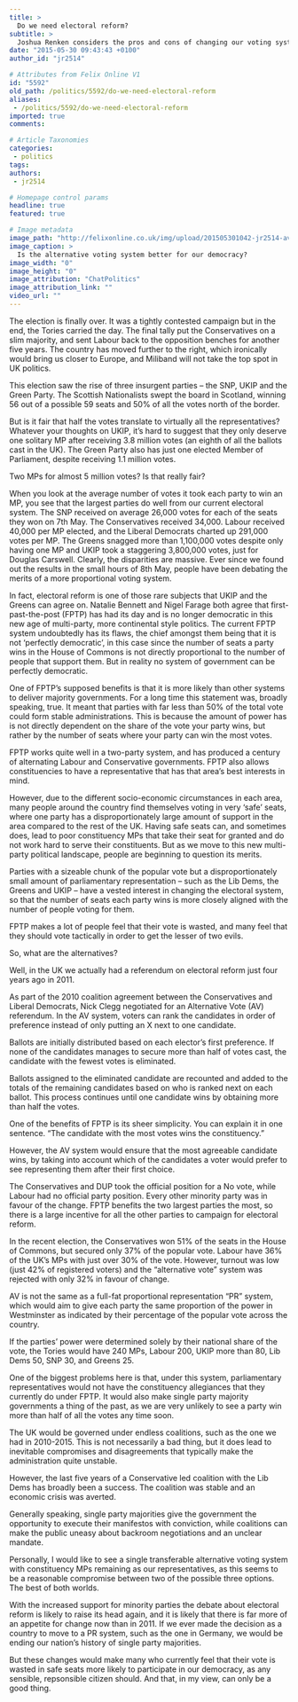 ```yaml
---
title: >
  Do we need electoral reform?
subtitle: >
  Joshua Renken considers the pros and cons of changing our voting system
date: "2015-05-30 09:43:43 +0100"
author_id: "jr2514"

# Attributes from Felix Online V1
id: "5592"
old_path: /politics/5592/do-we-need-electoral-reform
aliases:
 - /politics/5592/do-we-need-electoral-reform
imported: true
comments:

# Article Taxonomies
categories:
 - politics
tags:
authors:
 - jr2514

# Homepage control params
headline: true
featured: true

# Image metadata
image_path: "http://felixonline.co.uk/img/upload/201505301042-jr2514-av-vs-fptp.jpg"
image_caption: >
  Is the alternative voting system better for our democracy?
image_width: "0"
image_height: "0"
image_attribution: "ChatPolitics"
image_attribution_link: ""
video_url: ""
---
```


The election is finally over. It was a tightly contested campaign but in the end, the Tories carried the day. The final tally put the Conservatives on a slim majority, and sent Labour back to the opposition benches for another five years. The country has moved further to the right, which ironically would bring us closer to Europe, and Miliband will not take the top spot in UK politics.

This election saw the rise of three insurgent parties – the SNP, UKIP and the Green Party. The Scottish Nationalists swept the board in Scotland, winning 56 out of a possible 59 seats and 50% of all the votes north of the border.

But is it fair that half the votes translate to virtually all the representatives? Whatever your thoughts on UKIP, it’s hard to suggest that they only deserve one solitary MP after receiving 3.8 million votes (an eighth of all the ballots cast in the UK). The Green Party also has just one elected Member of Parliament, despite receiving 1.1 million votes.

Two MPs for almost 5 million votes? Is that really fair?

When you look at the average number of votes it took each party to win an MP, you see that the largest parties do well from our current electoral system. The SNP received on average 26,000 votes for each of the seats they won on 7th May. The Conservatives received 34,000. Labour received 40,000 per MP elected, and the Liberal Democrats charted up 291,000 votes per MP. The Greens snagged more than 1,100,000 votes despite only having one MP and UKIP took a staggering 3,800,000 votes, just for Douglas Carswell. Clearly, the disparities are massive. Ever since we found out the results in the small hours of 8th May, people have been debating the merits of a more proportional voting system.

In fact, electoral reform is one of those rare subjects that UKIP and the Greens can agree on. Natalie Bennett and Nigel Farage both agree that first-past-the-post (FPTP) has had its day and is no longer democratic in this new age of multi-party, more continental style politics. The current FPTP system undoubtedly has its flaws, the chief amongst them being that it is not ‘perfectly democratic’, in this case since the number of seats a party wins in the House of Commons is not directly proportional to the number of people that support them. But in reality no system of government can be perfectly democratic.

One of FPTP’s supposed benefits is that it is more likely than other systems to deliver majority governments. For a long time this statement was, broadly speaking, true. It meant that parties with far less than 50% of the total vote could form stable administrations. This is because the amount of power has is not directly dependent on the share of the vote your party wins, but rather by the number of seats where your party can win the most votes.

FPTP works quite well in a two-party system, and has produced a century of alternating Labour and Conservative governments. FPTP also allows constituencies to have a representative that has that area’s best interests in mind.

However, due to the different socio-economic circumstances in each area, many people around the country find themselves voting in very ‘safe’ seats, where one party has a disproportionately large amount of support in the area compared to the rest of the UK. Having safe seats can, and sometimes does, lead to poor constituency MPs that take their seat for granted and do not work hard to serve their constituents. But as we move to this new multi- party political landscape, people are beginning to question its merits.

Parties with a sizeable chunk of the popular vote but a disproportionately small amount of parliamentary representation – such as the Lib Dems, the Greens and UKIP – have a vested interest in changing the electoral system, so that the number of seats each party wins is more closely aligned with the number of people voting for them.

FPTP makes a lot of people feel that their vote is wasted, and many feel that they should vote tactically in order to get the lesser of two evils.

So, what are the alternatives?

Well, in the UK we actually had a referendum on electoral reform just four years ago in 2011.

As part of the 2010 coalition agreement between the Conservatives and Liberal Democrats, Nick Clegg negotiated for an Alternative Vote (AV) referendum. In the AV system, voters can rank the candidates in order of preference instead of only putting an X next to one candidate.

Ballots are initially distributed based on each elector’s first preference. If none of the candidates manages to secure more than half of votes cast, the candidate with the fewest votes is eliminated.

Ballots assigned to the eliminated candidate are recounted and added to the totals of the remaining candidates based on who is ranked next on each ballot. This process continues until one candidate wins by obtaining more than half the votes.

One of the benefits of FPTP is its sheer simplicity. You can explain it in one sentence. “The candidate with the most votes wins the constituency.”

However, the AV system would ensure that the most agreeable candidate wins, by taking into account which of the candidates a voter would prefer to see representing them after their first choice.

The Conservatives and DUP took the official position for a No vote, while Labour had no official party position. Every other minority party was in favour of the change. FPTP benefits the two largest parties the most, so there is a large incentive for all the other parties to campaign for electoral reform.

In the recent election, the Conservatives won 51% of the seats in the House of Commons, but secured only 37% of the popular vote. Labour have 36% of the UK’s MPs with just over 30% of the vote. However, turnout was low (just 42% of registered voters) and the “alternative vote” system was rejected with only 32% in favour of change.

AV is not the same as a full-fat proportional representation “PR” system, which would aim to give each party the same proportion of the power in Westminster as indicated by their percentage of the popular vote across the country.

If the parties’ power were determined solely by their national share of the vote, the Tories would have 240 MPs, Labour 200, UKIP more than 80, Lib Dems 50, SNP 30, and Greens 25.

One of the biggest problems here is that, under this system, parliamentary representatives would not have the constituency allegiances that they currently do under FPTP. It would also make single party majority governments a thing of the past, as we are very unlikely to see a party win more than half of all the votes any time soon.

The UK would be governed under endless coalitions, such as the one we had in 2010-2015. This is not necessarily a bad thing, but it does lead to inevitable compromises and disagreements that typically make the administration quite unstable.

However, the last five years of a Conservative led coalition with the Lib Dems has broadly been a success. The coalition was stable and an economic crisis was averted.

Generally speaking, single party majorities give the government the opportunity to execute their manifestos with conviction, while coalitions can make the public uneasy about backroom negotiations and an unclear mandate.

Personally, I would like to see a single transferable alternative voting system with constituency MPs remaining as our representatives, as this seems to be a reasonable compromise between two of the possible three options. The best of both worlds.

With the increased support for minority parties the debate about electoral reform is likely to raise its head again, and it is likely that there is far more of an appetite for change now than in 2011. If we ever made the decision as a country to move to a PR system, such as the one in Germany, we would be ending our nation’s history of single party majorities.

But these changes would make many who currently feel that their vote is wasted in safe seats more likely to participate in our democracy, as any sensible, repsonsible citizen should. And that, in my view, can only be a good thing.
